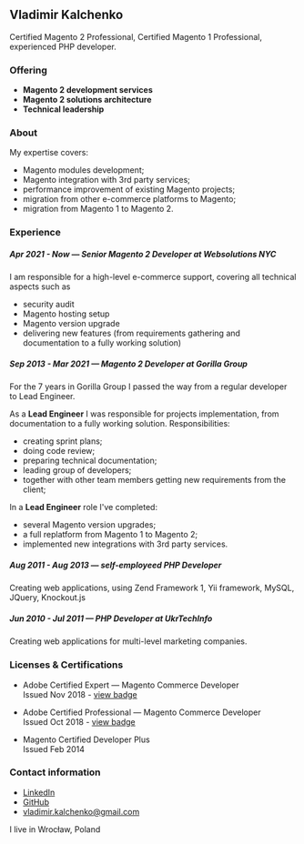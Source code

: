 ## Vladimir Kalchenko

Certified Magento 2 Professional, Certified Magento 1 Professional, experienced PHP developer.

### Offering

* **Magento 2 development services**
* **Magento 2 solutions architecture**
* **Technical leadership**

### About
My expertise covers:
* Magento modules development;
* Magento integration with 3rd party services;
* performance improvement of existing Magento projects;
* migration from other e-commerce platforms to Magento;
* migration from Magento 1 to Magento 2.

### Experience

##### Apr 2021 - Now — Senior Magento 2 Developer at Websolutions NYC
I am responsible for a high-level e-commerce support, covering all technical aspects such as
* security audit
* Magento hosting setup
* Magento version upgrade
* delivering new features (from requirements gathering and documentation to a fully working solution)


##### Sep 2013 - Mar 2021 — Magento 2 Developer at Gorilla Group
For the 7 years in Gorilla Group I passed the way from a regular developer to Lead Engineer.

As a **Lead Engineer** I was responsible for projects implementation, from documentation to a fully working solution. Responsibilities:
* creating sprint plans;
* doing code review;
* preparing technical documentation;
* leading group of developers;
* together with other team members getting new requirements from the client;

In a **Lead Engineer** role I've completed:
* several Magento version upgrades;
* a full replatform from Magento 1 to Magento 2;
* implemented new integrations with 3rd party services. 

##### Aug 2011 - Aug 2013 — self-employeed PHP Developer
Creating web applications, using Zend Framework 1, Yii framework, MySQL, JQuery, Knockout.js

##### Jun 2010 - Jul 2011 — PHP Developer at UkrTechInfo
Creating web applications for multi-level marketing companies.

### Licenses & Certifications
* Adobe Certified Expert — Magento Commerce Developer  
  Issued Nov 2018 - [view badge](https://www.youracclaim.com/badges/7e2c1447-a1b5-4e88-abb4-e530aff61ac3)

* Adobe Certified Professional — Magento Commerce Developer  
  Issued Oct 2018 - [view badge](https://www.youracclaim.com/badges/de871bee-0b1d-40c0-b4d6-fd74d955e6fe)

* Magento Certified Developer Plus  
  Issued Feb 2014

### Contact information

* [LinkedIn](https://www.linkedin.com/in/vladimir-kalchenko-1975a244/)
* [GitHub](http://github.com/vkalchenko)
* [vladimir.kalchenko@gmail.com](mailto:vladimir.kalchenko@gmail.com)

I live in Wrocław, Poland